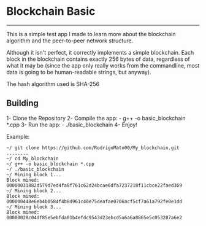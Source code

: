 # Blockchain Basic
***

This is a simple test app I made to learn more about the blockchain algorithm and the peer-to-peer network structure.

Although it isn't perfect, it correctly implements a simple blockchain. Each block in the
blockchain contains exactly 256 bytes of data, regardless of what it may be (since the app
only really works from the commandline, most data is going to be human-readable strings, but anyway).

The hash algorithm used is SHA-256

## Building

1- Clone the Repository
2- Compile the app:
    - g++ -o basic_blockchain *.cpp
3- Run the app:
    - ./basic_blockchain
4- Enjoy!

Example:

```
~/ git clone https://github.com/RodrigoMato00/My_blockchain.git
........
~/ cd My_blockchain
~/ g++ -o basic_blockchain *.cpp
~/ ./basic_blockchain
~/ Mining block 1...
Block mined: 00000031882d579d7ed4fa8f761c62d24bcae6dfa7237218f11cbce22faed369
~/ Mining block 2...
Block mined: 000000448e6eb4b0584f4b8d961c40e75deafae0706acf5cf7a61a792fe0e1dd
~/ Mining block 3...
Block mined: 00000028c04df85e5ebfda01b4efdc9543d23ebcd5a6a6a8865e5c053287a6e2
```
